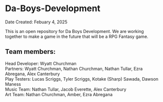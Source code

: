 # Da-Boys-Development

Date Created: Febuary 4, 2025

This is an open repository for Da Boys Development. We are working together to make a game in the future that will be a RPG Fantasy game.

## Team members:
  Head Developer:   Wyatt Churchman  
  Partners:         Wyatt Churchman, 
                    Nathan Churchman, 
                    Nathan Tullar, 
                    Ezra Abregana, 
                    Alex Canterbury  
  Play Testers:     Lucas Scriggs, 
                    Tyler Scriggs, 
                    Kotake (Sharp) Sawada, 
                    Dawson Maness  
  Music Team:       Nathan Tullar, 
                    Jacob Everette, 
                    Alex Canterbury  
  Art Team:         Nathan Churchman, 
                    Amber, 
                    Ezra Abregana
                    
